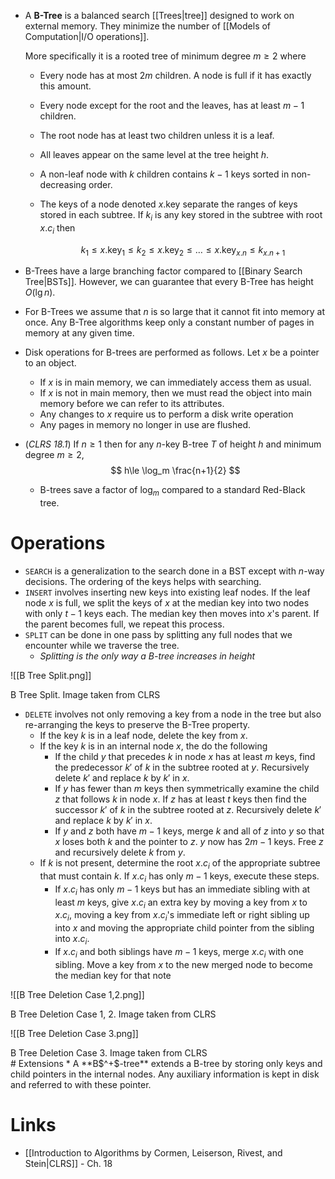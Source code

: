 * A **B-Tree** is a balanced search [[Trees|tree]] designed to work on external memory. They minimize the number of [[Models of Computation|I/O operations]]. 
  
  More specifically it is a rooted tree of minimum degree $m\ge 2$ where
	* Every node has at most $2m$ children. A node is full if it has exactly this amount.
	* Every node except for the root and the leaves, has at least $m-1$ children.
	* The root node has at least two children unless it is a leaf.
	* All leaves appear on the same level at the tree height $h$.
	* A non-leaf node with $k$ children contains $k-1$ keys sorted in non-decreasing order.
	* The keys of a node denoted $x.\text{key}$ separate the ranges of keys stored in each subtree. If $k_i$ is any key stored in the subtree with root $x.c_i$ then 
	  
	  $$
	  k_1 \le x.\text{key}_1 \le k_2 \le x.\text{key}_2 \le \dots \le x.\text{key}_{x.n} \le k_{x.n+1}
	  $$

* B-Trees have a large branching factor compared to [[Binary Search Tree|BSTs]]. However, we can guarantee that every B-Tree has height $O(\lg n)$. 
* For B-Trees we assume that $n$ is so large that it cannot fit into memory at once. Any B-Tree algorithms keep only a constant number of pages in memory at any given time. 

* Disk operations for B-trees are performed as follows. Let $x$ be a pointer to an object.
	* If $x$ is in main memory, we can immediately access them as usual.
	* If $x$ is not in main memory, then we must read the object into main memory before we can refer to its attributes. 
	* Any changes to $x$ require us to perform a disk write operation 
	* Any pages in memory no longer in use are flushed. 

* (*CLRS 18.1*) If $n \ge  1$ then for any $n$-key B-tree $T$ of height $h$ and minimum degree $m\ge 2$, 
  $$
  h\le \log_m \frac{n+1}{2}
  $$
	* B-trees save a factor of $\log_m$ compared to a standard Red-Black tree.

# Operations
* `SEARCH` is a generalization to the search done in a BST except with $n$-way decisions. The ordering of the keys helps with searching.
* `INSERT` involves inserting new keys into existing leaf nodes. If the leaf node $x$ is full, we split the keys of $x$ at the median key into two nodes with only $t-1$ keys each. The median key then moves into $x$'s parent. If the parent becomes full, we repeat this process. 
* `SPLIT` can be done in one pass by splitting any full nodes that we encounter while we traverse the tree.
	* *Splitting is the only way a B-tree increases in height*

![[B Tree Split.png]]
<figcaption> B Tree Split. Image taken from CLRS</figcaption>

* `DELETE` involves not only removing a key from a node in the tree but also re-arranging the keys to preserve the B-Tree property.
	* If the key $k$ is in a leaf node, delete the key from $x$. 
	* If the key $k$ is in an internal node $x$, the do the following
		* If the child $y$ that precedes $k$ in node $x$ has at least $m$ keys, find the predecessor $k'$ of $k$ in the subtree rooted at $y$. Recursively delete $k'$ and replace $k$ by $k'$ in $x$.
		* If $y$ has fewer than $m$ keys then symmetrically examine the child $z$ that follows $k$ in node $x$. If $z$ has at least $t$ keys then find the successor  $k'$ of $k$ in the subtree rooted at $z$. Recursively delete $k'$ and replace $k$ by $k'$ in $x$.
		* If $y$ and $z$ both have $m-1$ keys, merge $k$ and all of $z$ into $y$ so that $x$ loses both $k$ and the pointer to $z$. $y$ now has $2m-1$ keys. Free $z$ and recursively delete $k$ from $y$.
	* If $k$ is not present, determine the root $x.c_i$ of the appropriate subtree that must contain $k$. If $x.c_i$ has only $m-1$ keys, execute these steps. 
		* If $x.c_i$ has only $m-1$ keys but has an immediate sibling with at least $m$ keys, give $x.c_i$ an extra key by moving a key from $x$ to $x.c_i$, moving a key from $x.c_i$'s immediate left or right sibling up into $x$ and moving the appropriate child pointer from the sibling into $x.c_i$.
		* If $x.c_i$ and both siblings have $m-1$ keys, merge $x.c_i$ with one sibling. Move a key from $x$ to the new merged node to become the median key for that note

![[B Tree Deletion Case 1,2.png]]
<figcaption> B Tree Deletion Case 1, 2. Image taken from CLRS</figcaption>

![[B Tree Deletion Case 3.png]]

<figcaption> B Tree Deletion Case 3. Image taken from CLRS </figcaption>
# Extensions
* A **B$^+$-tree** extends a B-tree by storing only keys and child pointers in the internal nodes. Any auxiliary information is kept in disk and referred to with these pointer.

# Links
* [[Introduction to Algorithms by Cormen, Leiserson, Rivest, and Stein|CLRS]] - Ch. 18